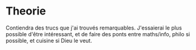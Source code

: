 # Theorie  
Contiendra des trucs que j'ai trouvés remarquables. J'essaierai le plus possible d'être intéressant, et de faire des ponts entre maths/info, philo si possible, et cuisine si Dieu le veut. 
